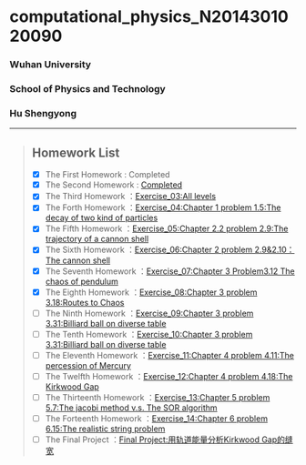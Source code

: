 # computational_physics_N2014301020090
### Wuhan University
### School of Physics and Technology
### Hu Shengyong
  ***  
  > ## Homework List 
  > - [x] The First Homework
 : Completed
 > - [x] The Second Homework
 : [Completed](https://github.com/computationalphysics-N2014301020090/computational_physics_N2014301020090/blob/master/%E8%83%A1%E8%83%9C%E5%8B%87.py)
 > - [x] The Third Homework
：[Exercise_03:All levels](https://www.zybuluo.com/computationalphysics-2014301020090/note/513029)
> - [x] The Forth Homework
：[Exercise_04:Chapter 1 problem 1.5:The decay of two kind of particles](https://www.zybuluo.com/computationalphysics-2014301020090/note/522471)
> - [x] The Fifth Homework
：[Exercise_05:Chapter 2.2 problem 2.9:The trajectory of a cannon shell](https://www.zybuluo.com/computationalphysics-2014301020090/note/533813)
> - [x] The Sixth Homework
：[Exercise_06:Chapter 2 problem 2.9&2.10：The cannon shell](https://www.zybuluo.com/computationalphysics-2014301020090/note/542106)
> - [x] The Seventh Homework
：[Exercise_07:Chapter 3 Problem3.12 The chaos of pendulum](https://www.zybuluo.com/computationalphysics-2014301020090/note/550346)
> - [x] The Eighth Homework
：[Exercise_08:Chapter 3 problem 3.18:Routes to Chaos](https://www.zybuluo.com/computationalphysics-2014301020090/note/565569)
> - [ ] The Ninth Homework
：[Exercise_09:Chapter 3 problem 3.31:Billiard ball on diverse table]()
> - [ ] The Tenth Homework
：[Exercise_10:Chapter 3 problem 3.31:Billiard ball on diverse table]()
> - [ ] The Eleventh Homework
：[Exercise_11:Chapter 4 problem 4.11:The percession of Mercury]()
> - [ ] The Twelfth Homework
：[Exercise_12:Chapter 4 problem 4.18:The Kirkwood Gap]()
> - [ ] The Thirteenth Homework
：[Exercise_13:Chapter 5 problem 5.7:The jacobi method v.s. The SOR algorithm]()
> - [ ] The Forteenth Homework
：[Exercise_14:Chapter 6 problem 6.15:The realistic string problem]()
> - [ ] The Final Project
：[Final Project:用轨道能量分析Kirkwood Gap的缝宽]()
